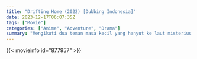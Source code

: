```yaml
---
title: "Drifting Home (2022) [Dubbing Indonesia]"
date: 2023-12-17T06:07:35Z
tags: ["Movie"]
categories: ["Anime", "Adventure", "Drama"]
summary: "Mengikuti dua teman masa kecil yang hanyut ke laut misterius dengan seluruh kompleks perumahan."
---
```



<mux-player stream-type="on-demand"
src="https://kp3d-my.sharepoint.com/personal/ryoo_kp3d_onmicrosoft_com/_layouts/15/download.aspx?share=ERv4uNRXziBPgnKhaks5KHwBdSJEfSU_pklIGDRhKlopdA" prefer-playback="mse" controls>

</mux-player>


{{< movieinfo id="877957" >}}

<script src="https://cdn.jsdelivr.net/npm/@mux/mux-player"></script>

<script type="application/ld+json ">
{
"@context": "https://schema.org/",
"@type": "VideoObject",
"name": "Drifting Home",
"contentUrl": "https://stream.mux.com/EZYJEOfEr01Q3Yt7udWZC00xIRO017d2AgHEmLHVdS2AvU.m3u8",
"thumbnailUrl": "https://www.themoviedb.org/t/p/original/eW7mMzBE4UGrpMZJtLVTfDhzhI7.jpg?width=314&fit_mode=preserve&time=25",
"uploadDate": "2023-12-17T06:07:35Z",
}

</script>
